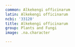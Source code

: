 ```yaml
---
common: Alkekengi officinarum
latin: Alkekengi officinarum
ncbi: '33120'
title: Alkekengi officinarum
group: Plants and Fungi
image: .na.character

---
```

